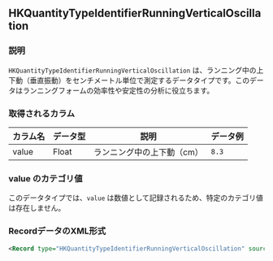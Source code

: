 ## HKQuantityTypeIdentifierRunningVerticalOscillation

### 説明

`HKQuantityTypeIdentifierRunningVerticalOscillation` は、ランニング中の上下動（垂直振動）をセンチメートル単位で測定するデータタイプです。このデータはランニングフォームの効率性や安定性の分析に役立ちます。

### 取得されるカラム

| カラム名 | データ型 | 説明                       | データ例 |
| -------- | -------- | -------------------------- | -------- |
| value    | Float    | ランニング中の上下動（cm） | `8.3`    |

### value のカテゴリ値

このデータタイプでは、`value` は数値として記録されるため、特定のカテゴリ値は存在しません。

### RecordデータのXML形式

```xml
<Record type="HKQuantityTypeIdentifierRunningVerticalOscillation" sourceName="my’s Apple Watch" sourceVersion="10.6.1" device="<<HKDevice: 0x3037d28a0>, name:Apple Watch, manufacturer:Apple Inc., model:Watch, hardware:Watch6,10, software:10.6.1, creation date:2024-08-24 17:12:03 +0000>" unit="cm" creationDate="2025-01-14 12:35:20 +0900" startDate="2025-01-14 12:35:07 +0900" endDate="2025-01-14 12:35:07 +0900" value="8.3">
```

